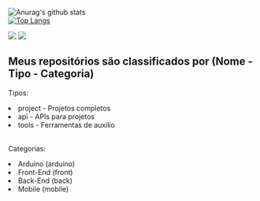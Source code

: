 ![Anurag's github stats](https://github-readme-stats.vercel.app/api?username=lulucasalves&theme=dark&count_private=true&show_icons=true&title_color=6e40c9&icon_color=6bf2a5&line_height=20)
<br>
[![Top Langs](https://github-readme-stats.vercel.app/api/top-langs/?username=lulucasalves&theme=dark&layout=compact&show_icons=true&title_color=6bf2a5&icon_color=6bf2a5)](https://github.com/anuraghazra/github-readme-stats)

[<img src="https://img.shields.io/badge/LinkedIn-0077B5?style=for-the-badge&logo=linkedin&logoColor=white" />](https://www.linkedin.com/in/lulucasalves/)
[<img
  src="https://img.shields.io/badge/instagram-%23E4405F.svg?&style=for-the-badge&logo=instagram&logoColor=white"
/>](https://www.instagram.com/lulucasalves/)
<br/>



<h2>Meus repositórios são classificados por (Nome - Tipo - Categoria)</h2>
<p>Tipos:</p>
<li>project - Projetos completos</li>
<li>api - APIs para projetos</li>
<li>tools - Ferramentas de auxílio</li>
<br/>
<p>Categorias:</p>
<li>Arduino (arduino)</li>
<li>Front-End (front)</li>
<li>Back-End (back)</li>
<li>Mobile (mobile) </li>
